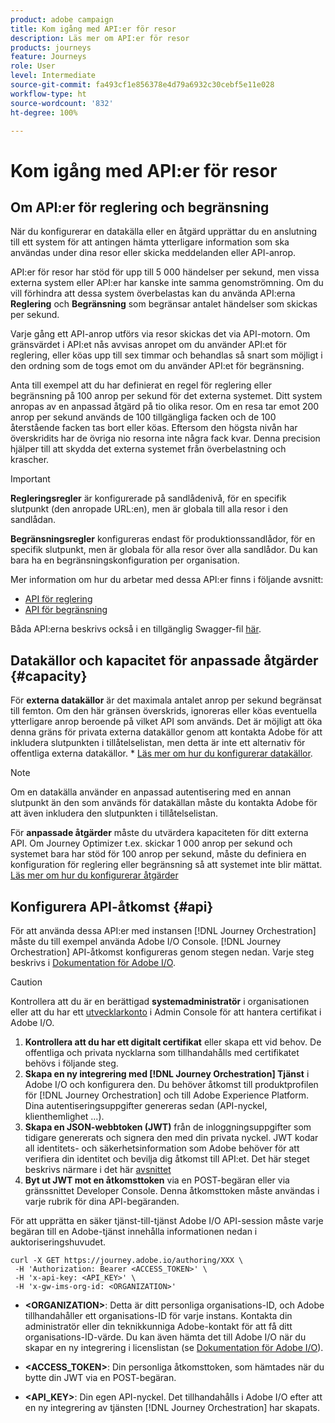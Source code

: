 ```yaml
---
product: adobe campaign
title: Kom igång med API:er för resor
description: Läs mer om API:er för resor
products: journeys
feature: Journeys
role: User
level: Intermediate
source-git-commit: fa493cf1e856378e4d79a6932c30cebf5e11e028
workflow-type: ht
source-wordcount: '832'
ht-degree: 100%

---
```


# Kom igång med API:er för resor

## Om API:er för reglering och begränsning

När du konfigurerar en datakälla eller en åtgärd upprättar du en anslutning till ett system för att antingen hämta ytterligare information som ska användas under dina resor eller skicka meddelanden eller API-anrop.

API:er för resor har stöd för upp till 5 000 händelser per sekund, men vissa externa system eller API:er har kanske inte samma genomströmning. Om du vill förhindra att dessa system överbelastas kan du använda API:erna **Reglering** och **Begränsning** som begränsar antalet händelser som skickas per sekund.

Varje gång ett API-anrop utförs via resor skickas det via API-motorn. Om gränsvärdet i API:et nås avvisas anropet om du använder API:et för reglering, eller köas upp till sex timmar och behandlas så snart som möjligt i den ordning som de togs emot om du använder API:et för begränsning.

Anta till exempel att du har definierat en regel för reglering eller begränsning på 100 anrop per sekund för det externa systemet. Ditt system anropas av en anpassad åtgärd på tio olika resor. Om en resa tar emot 200 anrop per sekund används de 100 tillgängliga facken och de 100 återstående facken tas bort eller köas. Eftersom den högsta nivån har överskridits har de övriga nio resorna inte några fack kvar. Denna precision hjälper till att skydda det externa systemet från överbelastning och krascher.

>[!IMPORTANT]
>
>**Regleringsregler** är konfigurerade på sandlådenivå, för en specifik slutpunkt (den anropade URL:en), men är globala till alla resor i den sandlådan.
>
>**Begränsningsregler** konfigureras endast för produktionssandlådor, för en specifik slutpunkt, men är globala för alla resor över alla sandlådor. Du kan bara ha en begränsningskonfiguration per organisation.

Mer information om hur du arbetar med dessa API:er finns i följande avsnitt:

* [API för reglering](capping.md)
* [API för begränsning](throttling.md)

Båda API:erna beskrivs också i en tillgänglig Swagger-fil [här](https://adobedocs.github.io/JourneyAPI/docs/).

## Datakällor och kapacitet för anpassade åtgärder {#capacity}

För **externa datakällor** är det maximala antalet anrop per sekund begränsat till femton. Om den här gränsen överskrids, ignoreras eller köas eventuella ytterligare anrop beroende på vilket API som används. Det är möjligt att öka denna gräns för privata externa datakällor genom att kontakta Adobe för att inkludera slutpunkten i tillåtelselistan, men detta är inte ett alternativ för offentliga externa datakällor. * [Läs mer om hur du konfigurerar datakällor](../datasource/about-data-sources.md).

>[!NOTE]
>
>Om en datakälla använder en anpassad autentisering med en annan slutpunkt än den som används för datakällan måste du kontakta Adobe för att även inkludera den slutpunkten i tillåtelselistan.

För **anpassade åtgärder** måste du utvärdera kapaciteten för ditt externa API. Om Journey Optimizer t.ex. skickar 1 000 anrop per sekund och systemet bara har stöd för 100 anrop per sekund, måste du definiera en konfiguration för reglering eller begränsning så att systemet inte blir mättat. [Läs mer om hur du konfigurerar åtgärder](../action/action.md)

## Konfigurera API-åtkomst {#api}

För att använda dessa API:er med instansen [!DNL Journey Orchestration] måste du till exempel använda Adobe I/O Console. [!DNL Journey Orchestration] API-åtkomst konfigureras genom stegen nedan. Varje steg beskrivs i [Dokumentation för Adobe I/O](https://www.adobe.io/authentication/auth-methods.html#!AdobeDocs/adobeio-auth/master/AuthenticationOverview/ServiceAccountIntegration.md).

>[!CAUTION]
>
>Kontrollera att du är en berättigad <b>systemadministratör</b> i organisationen eller att du har ett [utvecklarkonto](https://helpx.adobe.com/se/enterprise/using/manage-developers.html) i Admin Console för att hantera certifikat i Adobe I/O.

1. **Kontrollera att du har ett digitalt certifikat** eller skapa ett vid behov. De offentliga och privata nycklarna som tillhandahålls med certifikatet behövs i följande steg.
1. **Skapa en ny integrering med [!DNL Journey Orchestration] Tjänst** i Adobe I/O och konfigurera den. Du behöver åtkomst till produktprofilen för [!DNL Journey Orchestration] och till Adobe Experience Platform. Dina autentiseringsuppgifter genereras sedan (API-nyckel, klienthemlighet ...).
1. **Skapa en JSON-webbtoken (JWT)** från de inloggningsuppgifter som tidigare genererats och signera den med din privata nyckel. JWT kodar all identitets- och säkerhetsinformation som Adobe behöver för att verifiera din identitet och bevilja dig åtkomst till API:et. Det här steget beskrivs närmare i det här [avsnittet](https://www.adobe.io/authentication/auth-methods.html#!AdobeDocs/adobeio-auth/master/JWT/JWT.md)
1. **Byt ut JWT mot en åtkomsttoken** via en POST-begäran eller via gränssnittet Developer Console. Denna åtkomsttoken måste användas i varje rubrik för dina API-begäranden.

För att upprätta en säker tjänst-till-tjänst Adobe I/O API-session måste varje begäran till en Adobe-tjänst innehålla informationen nedan i auktoriseringshuvudet.

```
curl -X GET https://journey.adobe.io/authoring/XXX \
 -H 'Authorization: Bearer <ACCESS_TOKEN>' \
 -H 'x-api-key: <API_KEY>' \
 -H 'x-gw-ims-org-id: <ORGANIZATION>'
```

* **&lt;ORGANIZATION>**: Detta är ditt personliga organisations-ID, och Adobe tillhandahåller ett organisations-ID för varje instans. Kontakta din administratör eller din teknikkunniga Adobe-kontakt för att få ditt organisations-ID-värde. Du kan även hämta det till Adobe I/O när du skapar en ny integrering i licenslistan (se <a href="https://www.adobe.io/authentication.html">Dokumentation för Adobe I/O</a>).

* **&lt;ACCESS_TOKEN>**: Din personliga åtkomsttoken, som hämtades när du bytte din JWT via en POST-begäran.

* **&lt;API_KEY>**: Din egen API-nyckel. Det tillhandahålls i Adobe I/O efter att en ny integrering av tjänsten [!DNL Journey Orchestration] har skapats.

